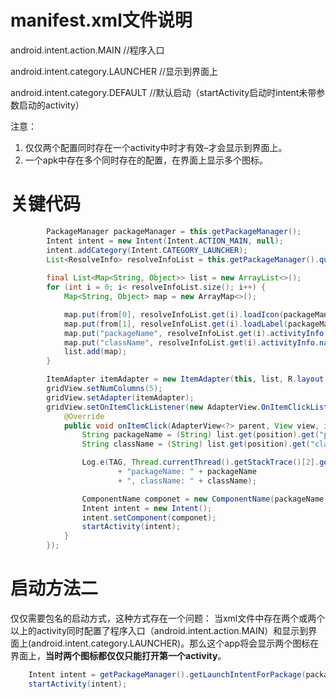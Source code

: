 
# manifest.xml文件说明
android.intent.action.MAIN	//程序入口

android.intent.category.LAUNCHER	//显示到界面上

android.intent.category.DEFAULT	//默认启动（startActivity启动时intent未带参数启动的activity）

注意：
1. 仅仅两个配置同时存在一个activity中时才有效–才会显示到界面上。
2. 一个apk中存在多个同时存在的配置，在界面上显示多个图标。


# 关键代码
```java
        PackageManager packageManager = this.getPackageManager();
        Intent intent = new Intent(Intent.ACTION_MAIN, null);
        intent.addCategory(Intent.CATEGORY_LAUNCHER);  
        List<ResolveInfo> resolveInfoList = this.getPackageManager().queryIntentActivities(intent, 0);
        
        final List<Map<String, Object>> list = new ArrayList<>();
        for (int i = 0; i< resolveInfoList.size(); i++) {
            Map<String, Object> map = new ArrayMap<>();

            map.put(from[0], resolveInfoList.get(i).loadIcon(packageManager)); //应用的图标
            map.put(from[1], resolveInfoList.get(i).loadLabel(packageManager).toString()); //应用的名称
            map.put("packageName", resolveInfoList.get(i).activityInfo.packageName); //应用的包名
            map.put("className", resolveInfoList.get(i).activityInfo.name); //应用的类名
            list.add(map);
        }

        ItemAdapter itemAdapter = new ItemAdapter(this, list, R.layout.layout_cell_item, from, to);
        gridView.setNumColumns(5);
        gridView.setAdapter(itemAdapter);
        gridView.setOnItemClickListener(new AdapterView.OnItemClickListener() {
            @Override
            public void onItemClick(AdapterView<?> parent, View view, int position, long id) {
                String packageName = (String) list.get(position).get("packageName");
                String className = (String) list.get(position).get("className");

                Log.e(TAG, Thread.currentThread().getStackTrace()[2].getMethodName()+"["+Thread.currentThread().getStackTrace()[2].getLineNumber()+"]"
                        + "packageName: " + packageName
                        + ", className: " + className);

                ComponentName componet = new ComponentName(packageName, className);
                Intent intent = new Intent();
                intent.setComponent(componet);
                startActivity(intent);
            }
        });
```

# 启动方法二
仅仅需要包名的启动方式，这种方式存在一个问题：
    当xml文件中存在两个或两个以上的activity同时配置了程序入口（android.intent.action.MAIN）和显示到界面上(android.intent.category.LAUNCHER)。那么这个app将会显示两个图标在界面上，**当时两个图标都仅仅只能打开第一个activity**。
```java
    Intent intent = getPackageManager().getLaunchIntentForPackage(packageName);
    startActivity(intent);
```